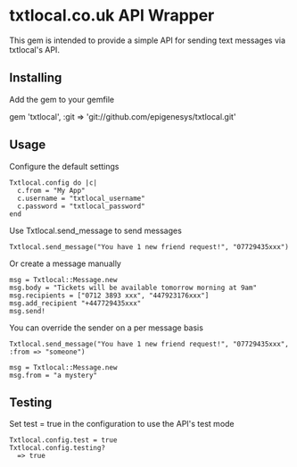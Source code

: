 # txtlocal.co.uk API Wrapper

This gem is intended to provide a simple API for sending text messages via txtlocal's API.

## Installing

Add the gem to your gemfile

  gem 'txtlocal', :git => 'git://github.com/epigenesys/txtlocal.git'

## Usage

Configure the default settings

    Txtlocal.config do |c|
      c.from = "My App"
      c.username = "txtlocal_username"
      c.password = "txtlocal_password"
    end

Use Txtlocal.send_message to send messages

    Txtlocal.send_message("You have 1 new friend request!", "07729435xxx")

Or create a message manually

    msg = Txtlocal::Message.new
    msg.body = "Tickets will be available tomorrow morning at 9am"
    msg.recipients = ["0712 3893 xxx", "447923176xxx"]
    msg.add_recipient "+447729435xxx"
    msg.send!

You can override the sender on a per message basis

    Txtlocal.send_message("You have 1 new friend request!", "07729435xxx", :from => "someone")

    msg = Txtlocal::Message.new
    msg.from = "a mystery"

## Testing

Set test = true in the configuration to use the API's test mode

    Txtlocal.config.test = true
    Txtlocal.config.testing?
      => true

